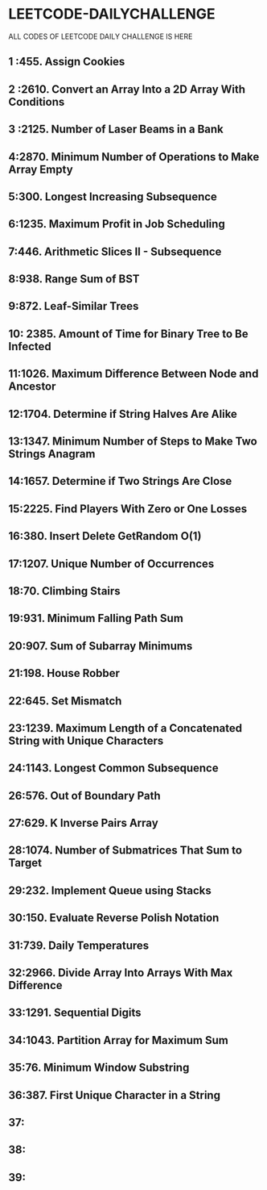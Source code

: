 # LEETCODE-DAILYCHALLENGE
ALL CODES OF LEETCODE DAILY CHALLENGE IS HERE
## 1 :455. Assign Cookies
## 2 :2610. Convert an Array Into a 2D Array With Conditions
## 3 :2125. Number of Laser Beams in a Bank
## 4:2870. Minimum Number of Operations to Make Array Empty
## 5:300. Longest Increasing Subsequence
## 6:1235. Maximum Profit in Job Scheduling
## 7:446. Arithmetic Slices II - Subsequence
## 8:938. Range Sum of BST
## 9:872. Leaf-Similar Trees
## 10: 2385. Amount of Time for Binary Tree to Be Infected
## 11:1026. Maximum Difference Between Node and Ancestor
## 12:1704. Determine if String Halves Are Alike
## 13:1347. Minimum Number of Steps to Make Two Strings Anagram
## 14:1657. Determine if Two Strings Are Close
## 15:2225. Find Players With Zero or One Losses
## 16:380. Insert Delete GetRandom O(1)
## 17:1207. Unique Number of Occurrences
## 18:70. Climbing Stairs
## 19:931. Minimum Falling Path Sum
## 20:907. Sum of Subarray Minimums
## 21:198. House Robber
## 22:645. Set Mismatch
## 23:1239. Maximum Length of a Concatenated String with Unique Characters
## 24:1143. Longest Common Subsequence
## 26:576. Out of Boundary Path
## 27:629. K Inverse Pairs Array
## 28:1074. Number of Submatrices That Sum to Target
## 29:232. Implement Queue using Stacks
## 30:150. Evaluate Reverse Polish Notation
## 31:739. Daily Temperatures
## 32:2966. Divide Array Into Arrays With Max Difference
## 33:1291. Sequential Digits
## 34:1043. Partition Array for Maximum Sum
## 35:76. Minimum Window Substring
## 36:387. First Unique Character in a String
## 37:
## 38:
## 39:


